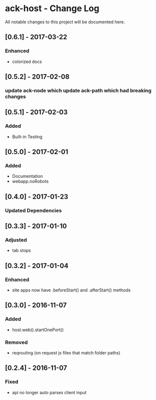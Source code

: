 # ack-host - Change Log
All notable changes to this project will be documented here.

## [0.6.1] - 2017-03-22
### Enhanced
- colorized docs

## [0.5.2] - 2017-02-08
### update ack-node which update ack-path which had breaking changes

## [0.5.1] - 2017-02-03
### Added
- Built-in Testing

## [0.5.0] - 2017-02-01
### Added
- Documentation
- webapp.noRobots


## [0.4.0] - 2017-01-23
### Updated Dependencies

## [0.3.3] - 2017-01-10
### Adjusted
- tab stops

## [0.3.2] - 2017-01-04
### Enhanced
- site apps now have .beforeStart() and .afterStart() methods

## [0.3.0] - 2016-11-07
### Added
- host.web().startOnePort()
### Removed
- reqrouting (on request js files that match folder paths)

## [0.2.4] - 2016-11-07
### Fixed
- api no longer auto parses client input